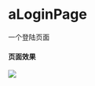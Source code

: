 # aLoginPage
一个登陆页面

#### 页面效果

![](http://opok8iwaa.bkt.clouddn.com/image/github/aLoginPage/loginPage.png?imageMogr2/auto-orient/thumbnail/600x600>/blur/1x0/quality/75|imageslim)